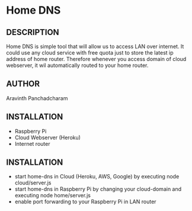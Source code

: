 Home DNS
==================================================================

DESCRIPTION
--------------------------------------
Home DNS is simple tool that will allow us to access LAN over internet. It could use any cloud service with free quota just to store the latest ip address of home router. Therefore whenever you access domain of cloud webserver, it wil automatically routed to your home router.


AUTHOR
--------------------------------------
Aravinth Panchadcharam


INSTALLATION
--------------------------------------
- Raspberry Pi
- Cloud Webserver (Heroku)
- Internet router


INSTALLATION
--------------------------------------
- start home-dns in Cloud (Heroku, AWS, Google) by executing node cloud/server.js
- start home-dns in Raspberry Pi by changing your cloud-domain and executing node home/server.js
- enable port forwarding to your Raspberry Pi in LAN router




